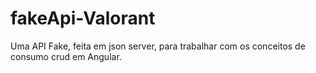 # fakeApi-Valorant
Uma API Fake, feita em json server, para trabalhar com os conceitos de consumo crud em Angular.
